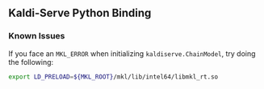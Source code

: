 ## Kaldi-Serve Python Binding


### Known Issues

If you face an `MKL_ERROR` when initializing `kaldiserve.ChainModel`, try doing the following:

```bash
export LD_PRELOAD=${MKL_ROOT}/mkl/lib/intel64/libmkl_rt.so
```